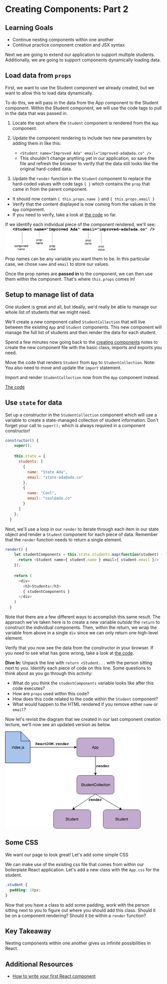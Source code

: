 # Creating Components: Part 2

## Learning Goals
- Continue nesting components within one another
- Continue practice component creation and JSX syntax

Next we are going to extend our application to support multiple students. Additionally, we are going to support components dynamically loading data.

## Load data from `props`

First, we want to use the Student component we already created, but we want to allow this to load data dynamically.

To do this, we will pass in the data from the App component to the Student component. Within the Student component, we will  use the code tags to pull in the data that was passed in.

1. Locate the spot where the `Student` component is rendered from the `App` component.

1. Update the component rendering to include two new parameters by adding them in like this:  
    - `<Student name="Improved Ada" email="improved-ada@ada.co" />`
    - This shouldn't change anything yet in our application, so save the file and refresh the browser to verify that the data still looks like the original hard-coded data.

1. Update the `render` function in the `Student` component to replace the hard-coded values with code tags `{ }` which contains the `prop` that came in from the parent component.  
  - It should now contain `{ this.props.name }` and `{ this.props.email }`
  - Verify that the content displayed is now coming from the values in the `App` component.
  - If you need to verify, take a look at [the code](https://github.com/AdaGold/react-hello-world/tree/part-3/src) so far.


If we identify each individual piece of the component rendered, we'll see:
![component prop breakdown](images/component-prop-breakdown.png)

Prop names can be any variable you want them to be. In this particular case, we chose `name` and `email` to store our values.

Once the prop names are **passed in** to the component, we can then use them within the component. That's where `this.props` comes in!

## Setup to manage list of data
One student is great and all, but ideally, we'd really be able to manage our whole list of students that we might need.

We'll create a new component called `StudentCollection` that will live between the existing  `App` and `Student` components. This new component will manage the full list of students and then render the data for each student.

Spend a few minutes now going back to the [creating components](creating-components.md) notes to create the new component file with the basic class, imports and exports you need.

Move the code that renders `Student` from `App` to `StudentCollection`. Note: You also need to move and update the `import` statement.

Import and render `StudentCollection` now from the `App` component instead.

[The code](https://github.com/AdaGold/react-hello-world/tree/part-4/src)


## Use `state` for data

Set up a constructor in the `StudentCollection` component which will use a variable to create a state-managed collection of student information. Don't forget your call to `super();` which is always required in a component constructor!

```javascript
constructor() {
    super();

    this.state = {
      students: [
        {
          name: "State Ada",
          email: "state-ada@ada.co"
        },
        {
          name: "Cool",
          email: "cool@ada.co"
        }
      ]
    };
  }
```

Next, we'll use a loop in our `render` to iterate through each item in our state object and render a `Student` component for each piece of data. Remember that the `render` function needs to return a single element.

```javascript
render() {
    let studentComponents = this.state.students.map(function(student) {
      return <Student name={ student.name } email={ student.email }/>
    });

    return (
      <div>
        <h3>Students</h3>
        { studentComponents }
      </div>
    )
  }
```

Note that there are a few different ways to accomplish this same result. The approach we've taken here is to create a new variable _outside_ the `return` to construct the individual components. Then, within the return, we wrap the variable from above in a single `div` since we can only return one high-level element.

Verify that you now see the data from the constructor in your browser. If you need to see what has gone wrong, take a look at [the code](https://github.com/AdaGold/react-hello-world/blob/part-5/src/components/student_collection.js).

**Dive In:** Unpack the line with `return <Student...` with the person sitting next to you. Identify each piece of code on this line. Some questions to think about as you go through this activity:
- What do you think the `studentComponents` variable looks like after this code executes?
- How are `props` used within this code?
- How does this code related to the code within the `Student` component?
- What would happen to the HTML rendered if you remove either `name` or `email`?

Now let's revisit the diagram that we created in our last component creation lecture, we'll now see an updated version as below.

![nested components](images/nested-components.png)
<!-- https://drive.google.com/open?id=1xq5jaCrI7FGp6PG1gr-bYE1ZTvPb5PxZ -->

## Some CSS
We want our page to look great! Let's add some simple CSS

We can make use of the existing css file that comes from within our boilerplate React application. Let's add a new class with the `App.css` for the student.

```css
.student {
  padding: 10px;
}
```

Now that you have a class to add some padding, work with the person sitting next to you to figure out where you should add this class. Should it be on a component rendering? Should it be within a `render` function?



## Key Takeaway
Nesting components within one another gives us infinite possibilities in React.

## Additional Resources
- [How to write your first React component](https://medium.freecodecamp.org/how-to-write-your-first-react-js-component-d728d759cabc)
